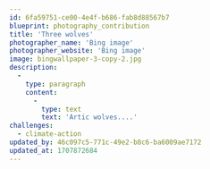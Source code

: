 ```yaml
---
id: 6fa59751-ce00-4e4f-b686-fab8d88567b7
blueprint: photography_contribution
title: 'Three wolves'
photographer_name: 'Bing image'
photographer_website: 'Bing image'
image: bingwallpaper-3-copy-2.jpg
description:
  -
    type: paragraph
    content:
      -
        type: text
        text: 'Artic wolves....'
challenges:
  - climate-action
updated_by: 46c097c5-771c-49e2-b8c6-ba6009ae7172
updated_at: 1707872684
---
```

